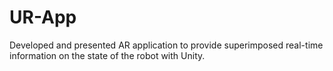 # UR-App
Developed and presented AR application to provide superimposed real-time information on the state of the robot with Unity.
